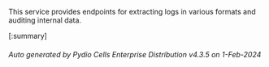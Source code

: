 






This service provides endpoints for extracting logs in various formats and auditing internal data.

[:summary]

###### Auto generated by Pydio Cells Enterprise Distribution v4.3.5 on 1-Feb-2024
